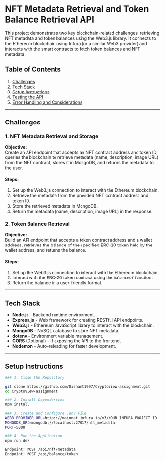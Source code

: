 # NFT Metadata Retrieval and Token Balance Retrieval API

This project demonstrates two key blockchain-related challenges: retrieving NFT metadata and token balances using the Web3.js library. It connects to the Ethereum blockchain using Infura (or a similar Web3 provider) and interacts with the smart contracts to fetch token balances and NFT metadata.

## Table of Contents
1. [Challenges](#challenges)
2. [Tech Stack](#tech-stack)
3. [Setup Instructions](#setup-instructions)
4. [Testing the API](#testing-the-api)
5. [Error Handling and Considerations](#error-handling-and-considerations)

---

## Challenges

### **1. NFT Metadata Retrieval and Storage**

**Objective:**  
Create an API endpoint that accepts an NFT contract address and token ID, queries the blockchain to retrieve metadata (name, description, image URL) from the NFT contract, stores it in MongoDB, and returns the metadata to the user.

#### Steps:
1. Set up the Web3.js connection to interact with the Ethereum blockchain.
2. Retrieve the metadata from the provided NFT contract address and token ID.
3. Store the retrieved metadata in MongoDB.
4. Return the metadata (name, description, image URL) in the response.

### **2. Token Balance Retrieval**

**Objective:**  
Build an API endpoint that accepts a token contract address and a wallet address, retrieves the balance of the specified ERC-20 token held by the wallet address, and returns the balance.

#### Steps:
1. Set up the Web3.js connection to interact with the Ethereum blockchain.
2. Interact with the ERC-20 token contract using the `balanceOf` function.
3. Return the balance in a user-friendly format.

---

## Tech Stack

- **Node.js** - Backend runtime environment.
- **Express.js** - Web framework for creating RESTful API endpoints.
- **Web3.js** - Ethereum JavaScript library to interact with the blockchain.
- **MongoDB** - NoSQL database to store NFT metadata.
- **dotenv** - Environment variable management.
- **CORS** (Optional) - If exposing the API to the frontend.
- **Nodemon** - Auto-reloading for faster development.

---

## Setup Instructions
```bash
### 1. Clone the Repository

git clone https://github.com/Dishant1997/CryptoView-assignment.git
cd CryptoView-assignment

### 2. Install Dependencies
npm install

### 3. Create and Configure .env File
WEB3_PROVIDER_URL=https://mainnet.infura.io/v3/YOUR_INFURA_PROJECT_ID
MONGODB_URI=mongodb://localhost:27017/nft_metadata
PORT=5000

### 4. Run the Application
npm run dev

Endpoint: POST /api/nft/metadata
Endpoint: POST /api/balance/token